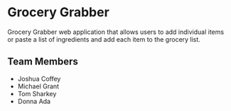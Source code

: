 # Grocery Grabber

Grocery Grabber web application that allows users to add individual items or paste a list of ingredients and add each item to the grocery list.


## Team Members

- Joshua Coffey
- Michael Grant
- Tom Sharkey
- Donna Ada

